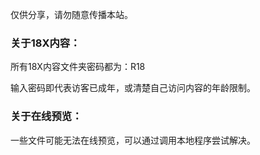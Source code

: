 仅供分享，请勿随意传播本站。



### 关于18X内容：

所有18X内容文件夹密码都为：R18

输入密码即代表访客已成年，或清楚自己访问内容的年龄限制。



### 关于在线预览：

一些文件可能无法在线预览，可以通过调用本地程序尝试解决。